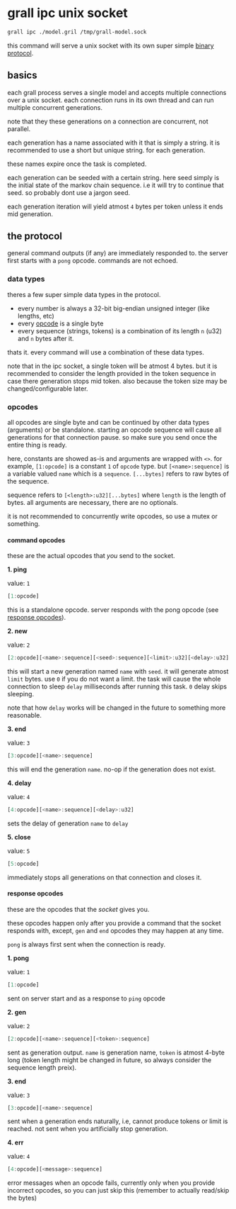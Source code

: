 # grall ipc unix socket

```bash
grall ipc ./model.gril /tmp/grall-model.sock
```

this command will serve a unix socket with its own super simple [binary protocol](#the-protocol).

## basics

each grall process serves a single model and accepts multiple connections over a unix socket.
each connection runs in its own thread and can run multiple concurrent generations.

note that they these generations on a connection are concurrent, not parallel.

each generation has a name associated with it that is simply a string.
it is recommended to use a short but unique string. for each generation.

these names expire once the task is completed.

each generation can be seeded with a certain string. here seed simply is the initial state of the
markov chain sequence. i.e it will try to continue that seed. so probably dont use a jargon seed.

each generation iteration will yield atmost `4` bytes per token unless it ends mid generation.

## the protocol

general command outputs (if any) are immediately responded to. the server first starts with a `pong` opcode.
commands are not echoed.

### data types

theres a few super simple data types in the protocol.

- every number is always a 32-bit big-endian unsigned integer (like lengths, etc)
- every [opcode](#opcodes) is a single byte
- every sequence (strings, tokens) is a combination of its length `n` (u32) and `n` bytes after it.

thats it. every command will use a combination of these data types.

note that in the ipc socket, a single token will be atmost 4 bytes. but it is recommended to consider the
length provided in the token sequence in case there generation stops mid token. also because the token size
may be changed/configurable later. 

### opcodes

all opcodes are single byte and can be continued by other data types (arguments) or be standalone.
starting an opcode sequence will cause all generations for that connection pause.
so make sure you send once the entire thing is ready.

here, constants are showed as-is and arguments are wrapped with `<>`.
for example, `[1:opcode]` is a constant `1` of `opcode` type. but `[<name>:sequence]`
is a variable valued `name` which is a `sequence`. `[...bytes]` refers to raw bytes of the sequence.

sequence refers to `[<length>:u32][...bytes]` where `length` is the length of bytes.
all arguments are necessary, there are no optionals.

it is not recommended to concurrently write opcodes, so use a mutex or something.

#### command opcodes

these are the actual opcodes that _you_ send to the socket.

**1. ping**

value: `1`

```js
[1:opcode]
```

this is a standalone opcode. server responds with the pong opcode (see [response opcodes](#response-opcodes)).

**2. new**

value: `2`

```js
[2:opcode][<name>:sequence][<seed>:sequence][<limit>:u32][<delay>:u32]
```

this will start a new generation named `name`  with `seed`.
it will generate atmost `limit` bytes. use `0` if you do not want a limit.
the task will cause the whole connection to sleep `delay` milliseconds after running this task.
`0` delay skips sleeping.

note that how `delay` works will be changed in the future to something more reasonable.

**3. end**

value: `3`

```js
[3:opcode][<name>:sequence]
```

this will end the generation `name`. no-op if the generation does not exist.

**4. delay**

value: `4`

```js
[4:opcode][<name>:sequence][<delay>:u32]
```

sets the delay of generation `name` to `delay`

**5. close**

value: `5`

```js
[5:opcode]
```

immediately stops all generations on that connection and closes it.

#### response opcodes

these are the opcodes that the _socket_ gives you.

these opcodes happen only after you provide a command that the socket responds with,
except, `gen` and `end` opcodes they may happen at any time.

`pong` is always first sent when the connection is ready.

**1. pong**

value: `1`

```js
[1:opcode]
```

sent on server start and as a response to `ping` opcode

**2. gen**

value: `2`

```js
[2:opcode][<name>:sequence][<token>:sequence]
```

sent as generation output. `name` is generation name, `token` is atmost 4-byte long
(token length might be changed in future, so always consider the sequence length preix).

**3. end**

value: `3`

```js
[3:opcode][<name>:sequence]
```

sent when a generation ends naturally, i.e, cannot produce tokens or limit is reached.
not sent when you artificially stop generation.

**4. err**

value: `4`

```js
[4:opcode][<message>:sequence]
```

error messages when an opcode fails, currently only when you provide incorrect opcodes,
so you can just skip this (remember to actually read/skip the bytes)
